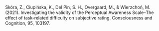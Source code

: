 ﻿---
layout: post
date:   2021-01-09 09:00:00
link: https://www.sciencedirect.com/science/article/pii/S1053810021001239?via%3Dihub
categories: article
year: 2021
---

Skóra, Z., Ciupińska, K., Del Pin, S. H., Overgaard, M., & Wierzchoń, M. (2021). Investigating the validity of the Perceptual Awareness Scale–The effect of task-related difficulty on subjective rating. Consciousness and Cognition, 95, 103197.
